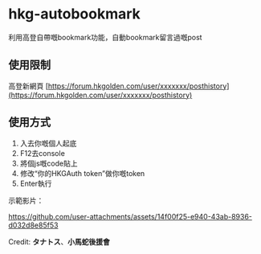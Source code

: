 # hkg-autobookmark
利用高登自帶嘅bookmark功能，自動bookmark留言過嘅post

## 使用限制
高登新網頁 [https://forum.hkgolden.com/user/xxxxxxx/posthistory](https://forum.hkgolden.com/user/xxxxxxx/posthistory)

## 使用方式
1) 入去你嘅個人起底
2) F12去console
3) 將個js嘅code貼上
4) 修改“你的HKGAuth token”做你嘅token
5) Enter執行

示範影片：

https://github.com/user-attachments/assets/14f00f25-e940-43ab-8936-d032d8e85f53


Credit: **タナトス**、**小馬蛇後援會**

